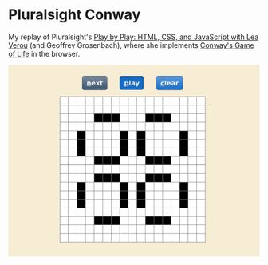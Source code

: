 # Pluralsight Conway

My replay of Pluralsight's [Play by Play: HTML, CSS, and JavaScript with Lea Verou](https://www.pluralsight.com/courses/play-by-play-lea-verou) (and Geoffrey Grosenbach), where she implements [Conway's Game of Life](https://en.wikipedia.org/wiki/Conway%27s_Game_of_Life) in the browser.

[![demo with the pulsar oscillator](./demo.gif)](https://www.conwaylife.com/wiki/Pulsar)
